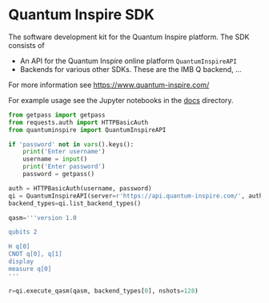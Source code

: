 # Quantum Inspire SDK

The software development kit for the Quantum Inspire platform. The SDK consists of

* An API for the Quantum Inspire online platform `QuantumInspireAPI`
* Backends for various other SDKs. These are the IMB Q backend, ...

For more information see https://www.quantum-inspire.com/

For example usage see the Jupyter notebooks in the [docs](docs/) directory.

``` python
from getpass import getpass
from requests.auth import HTTPBasicAuth
from quantuminspire import QuantumInspireAPI

if 'password' not in vars().keys():
    print('Enter username')
    username = input()
    print('Enter password')
    password = getpass()

auth = HTTPBasicAuth(username, password)
qi = QuantumInspireAPI(server=r'https://api.quantum-inspire.com/', auth=auth)  
backend_types=qi.list_backend_types()

qasm='''version 1.0

qubits 2

H q[0] 
CNOT q[0], q[1] 
display 
measure q[0]
'''

r=qi.execute_qasm(qasm, backend_types[0], nshots=128)
```

